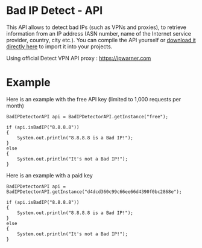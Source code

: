 # Bad IP Detect - API

This API allows to detect bad IPs (such as VPNs and proxies), to retrieve information from an IP address (ASN number, name of the Internet service provider, country, city etc.). You can compile the API yourself or [download it directly here](https://github.com/xMalware/BadIPDetect/releases/tag/1.0) to import it into your projects.

Using official Detect VPN API proxy : https://ipwarner.com

# Example
Here is an example with the free API key (limited to 1,000 requests per month)

```
BadIPDetectorAPI api = BadIPDetectorAPI.getInstance("free");
		
if (api.isBadIP("8.8.8.8"))
{
	System.out.println("8.8.8.8 is a Bad IP!");
}
else
{
	System.out.println("It's not a Bad IP!");
}
```

Here is an example with a paid key
```
BadIPDetectorAPI api = BadIPDetectorAPI.getInstance("d4dcd360c99c66ee66d4390f0bc2868e");
		
if (api.isBadIP("8.8.8.8"))
{
	System.out.println("8.8.8.8 is a Bad IP!");
}
else
{
	System.out.println("It's not a Bad IP!");
}
```

